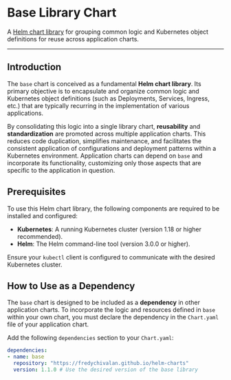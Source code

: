 # Base Library Chart

A [Helm chart library](https://helm.sh/docs/topics/library_charts/#helm) for grouping common logic and Kubernetes object definitions for reuse across application charts.

---

## Introduction

The `base` chart is conceived as a fundamental **Helm chart library**. Its primary objective is to encapsulate and organize common logic and Kubernetes object definitions (such as Deployments, Services, Ingress, etc.) that are typically recurring in the implementation of various applications.

By consolidating this logic into a single library chart, **reusability** and **standardization** are promoted across multiple application charts. This reduces code duplication, simplifies maintenance, and facilitates the consistent application of configurations and deployment patterns within a Kubernetes environment. Application charts can depend on `base` and incorporate its functionality, customizing only those aspects that are specific to the application in question.

## Prerequisites

To use this Helm chart library, the following components are required to be installed and configured:

* **Kubernetes**: A running Kubernetes cluster (version 1.18 or higher recommended).
* **Helm**: The Helm command-line tool (version 3.0.0 or higher).

Ensure your `kubectl` client is configured to communicate with the desired Kubernetes cluster.

## How to Use as a Dependency

The `base` chart is designed to be included as a **dependency** in other application charts. To incorporate the logic and resources defined in `base` within your own chart, you must declare the dependency in the `Chart.yaml` file of your application chart.

Add the following `dependencies` section to your `Chart.yaml`:

```yaml
dependencies:
- name: base
  repository: "https://fredychivalan.github.io/helm-charts"
  version: 1.1.0 # Use the desired version of the base library
```